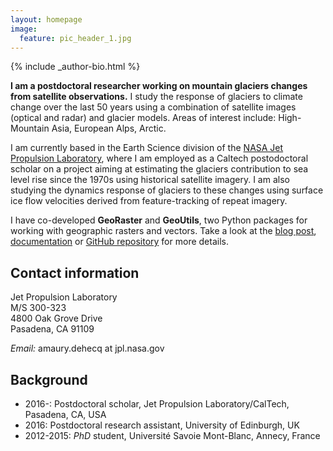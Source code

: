 ```yaml
---
layout: homepage
image:
  feature: pic_header_1.jpg
---
```


<footer role="contentinfo">
  <div class="article-author-bottom">
    {% include _author-bio.html %}
  </div>
</footer>


**I am a postdoctoral researcher working on mountain glaciers changes from satellite observations.** I study the response of glaciers to climate change over the last 50 years using a combination of satellite images (optical and radar) and glacier models. Areas of interest include: High-Mountain Asia, European Alps, Arctic. 

I am currently based in the Earth Science division of the [NASA Jet Propulsion Laboratory](https://science.jpl.nasa.gov/EarthScience/index.cfm), where I am employed as a Caltech postodoctoral scholar on a project aiming at estimating the glaciers contribution to sea level rise since the 1970s using historical satellite imagery. I am also studying the dynamics response of glaciers to these changes using surface ice flow velocities derived from feature-tracking of repeat imagery.

I have co-developed **GeoRaster** and **GeoUtils**, two Python packages for working with geographic rasters and vectors. Take a look at the [blog post](georaster-released), [documentation](http://georaster.readthedocs.io/en/latest/) or [GitHub repository](https://github.com/geoutils/georaster) for more details.

## Contact information

Jet Propulsion Laboratory  
M/S 300-323  
4800 Oak Grove Drive  
Pasadena, CA 91109

*Email:* amaury.dehecq at jpl.nasa.gov

## Background

* 2016-: Postdoctoral scholar, Jet Propulsion Laboratory/CalTech, Pasadena, CA, USA
* 2016: Postdoctoral research assistant, University of Edinburgh, UK
* 2012-2015: *PhD* student, Université Savoie Mont-Blanc, Annecy, France

